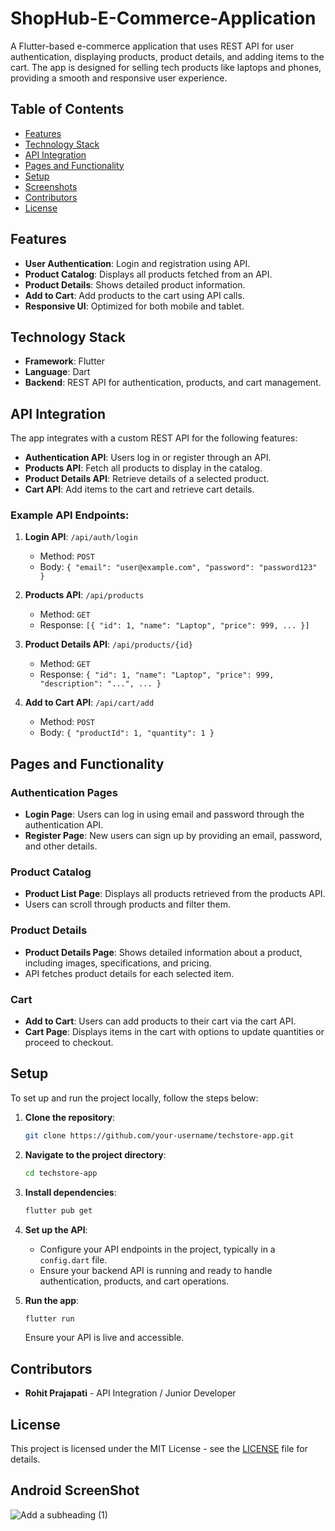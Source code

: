 # ShopHub-E-Commerce-Application

A Flutter-based e-commerce application that uses REST API for user authentication, displaying products, product details, and adding items to the cart. The app is designed for selling tech products like laptops and phones, providing a smooth and responsive user experience.

## Table of Contents

- [Features](#features)
- [Technology Stack](#technology-stack)
- [API Integration](#api-integration)
- [Pages and Functionality](#pages-and-functionality)
- [Setup](#setup)
- [Screenshots](#screenshots)
- [Contributors](#contributors)
- [License](#license)

## Features

- **User Authentication**: Login and registration using API.
- **Product Catalog**: Displays all products fetched from an API.
- **Product Details**: Shows detailed product information.
- **Add to Cart**: Add products to the cart using API calls.
- **Responsive UI**: Optimized for both mobile and tablet.

## Technology Stack

- **Framework**: Flutter
- **Language**: Dart
- **Backend**: REST API for authentication, products, and cart management.

## API Integration

The app integrates with a custom REST API for the following features:

- **Authentication API**: Users log in or register through an API.
- **Products API**: Fetch all products to display in the catalog.
- **Product Details API**: Retrieve details of a selected product.
- **Cart API**: Add items to the cart and retrieve cart details.

### Example API Endpoints:

1. **Login API**: `/api/auth/login`
   - Method: `POST`
   - Body: `{ "email": "user@example.com", "password": "password123" }`

2. **Products API**: `/api/products`
   - Method: `GET`
   - Response: `[{ "id": 1, "name": "Laptop", "price": 999, ... }]`

3. **Product Details API**: `/api/products/{id}`
   - Method: `GET`
   - Response: `{ "id": 1, "name": "Laptop", "price": 999, "description": "...", ... }`

4. **Add to Cart API**: `/api/cart/add`
   - Method: `POST`
   - Body: `{ "productId": 1, "quantity": 1 }`

## Pages and Functionality

### Authentication Pages

- **Login Page**: Users can log in using email and password through the authentication API.
- **Register Page**: New users can sign up by providing an email, password, and other details.

### Product Catalog

- **Product List Page**: Displays all products retrieved from the products API.
- Users can scroll through products and filter them.

### Product Details

- **Product Details Page**: Shows detailed information about a product, including images, specifications, and pricing.
- API fetches product details for each selected item.

### Cart

- **Add to Cart**: Users can add products to their cart via the cart API.
- **Cart Page**: Displays items in the cart with options to update quantities or proceed to checkout.


## Setup

To set up and run the project locally, follow the steps below:

1. **Clone the repository**:

   ```bash
   git clone https://github.com/your-username/techstore-app.git
   ```

2. **Navigate to the project directory**:

   ```bash
   cd techstore-app
   ```

3. **Install dependencies**:

   ```bash
   flutter pub get
   ```

4. **Set up the API**:

   - Configure your API endpoints in the project, typically in a `config.dart` file.
   - Ensure your backend API is running and ready to handle authentication, products, and cart operations.

5. **Run the app**:

   ```bash
   flutter run
   ```

   Ensure your API is live and accessible.

## Contributors

 - **Rohit Prajapati** - API Integration / Junior Developer

## License

This project is licensed under the MIT License - see the [LICENSE](LICENSE) file for details.

## Android ScreenShot

![Add a subheading (1)](https://github.com/user-attachments/assets/6000df8b-4201-41f4-96e4-aa35e0d6ad32)



